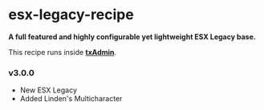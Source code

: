# esx-legacy-recipe

**A full featured and highly configurable yet lightweight ESX Legacy base.**

This recipe runs inside [**txAdmin**](https://github.com/tabarra/txAdmin).  


### v3.0.0
- New ESX Legacy
- Added Linden's Multicharacter
